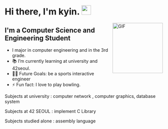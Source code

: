 # Hi there, I'm kyin. <img width="30px" src="https://media.tenor.com/images/3b388fe03da271d2674faf85eb7c3fcd/tenor.gif" />

<img align="right" alt="GIF" height="160px" src="https://media.giphy.com/media/du3J3cXyzhj75IOgvA/giphy.gif" />

## I'm a Computer Science and Engineering Student  

-  I major in computer engineering and in the 3rd grade.
- 📚 I’m currently learning at university and 42seoul.
- 💪🏼 Future Goals: be a sports interactive engineer
- ⚡ Fun fact: I love to play bowling.

 Subjects at university : computer network , computer graphics, database system
 
 Subjects at 42 SEOUL : implement C Library
 
 Subjects studied alone : assembly language
